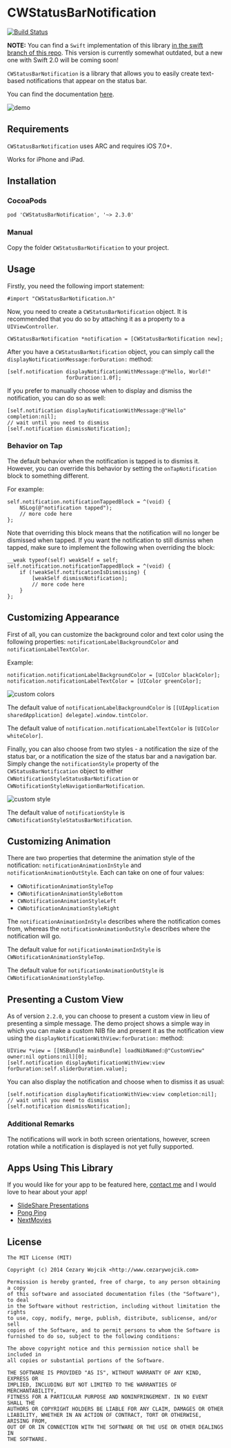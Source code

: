 # CWStatusBarNotification

[![Build Status](https://travis-ci.org/cezarywojcik/CWStatusBarNotification.png?branch=master)](https://travis-ci.org/cezarywojcik/CWStatusBarNotification)

**NOTE:** You can find a `Swift` implementation of this library [in the swift branch of this repo](https://github.com/cezarywojcik/CWStatusBarNotification/tree/swift). This version is currently somewhat outdated, but a new one with Swift 2.0 will be coming soon!

`CWStatusBarNotification` is a library that allows you to easily create text-based notifications that appear on the status bar.

You can find the documentation [here](http://cocoadocs.org/docsets/CWStatusBarNotification/).

![demo](screenshots/demo.gif)

## Requirements

`CWStatusBarNotification` uses ARC and requires iOS 7.0+.

Works for iPhone and iPad.

## Installation

### CocoaPods

`pod 'CWStatusBarNotification', '~> 2.3.0'`

### Manual

Copy the folder `CWStatusBarNotification` to your project.

## Usage

Firstly, you need the following import statement:

```objc
#import "CWStatusBarNotification.h"
```

Now, you need to create a `CWStatusBarNotification` object. It is recommended that you do so by attaching it as a property to a `UIViewController`.

```objc
CWStatusBarNotification *notification = [CWStatusBarNotification new];
```

After you have a `CWStatusBarNotification` object, you can simply call the `displayNotificationMessage:forDuration:` method:

```objc
[self.notification displayNotificationWithMessage:@"Hello, World!"
                   forDuration:1.0f];
```

If you prefer to manually choose when to display and dismiss the notification, you can do so as well:

```objc
[self.notification displayNotificationWithMessage:@"Hello" completion:nil];
// wait until you need to dismiss
[self.notification dismissNotification];
```

### Behavior on Tap

The default behavior when the notification is tapped is to dismiss it. However, you can override this behavior by setting the `onTapNotification` block to something different. 

For example:

```objc
self.notification.notificationTappedBlock = ^(void) {
    NSLog(@"notification tapped");
    // more code here
};
```

Note that overriding this block means that the notification will no longer be dismissed when tapped. If you want the notification to still dismiss when tapped, make sure to implement the following when overriding the block:

```objc
__weak typeof(self) weakSelf = self;
self.notification.notificationTappedBlock = ^(void) {
    if (!weakSelf.notificationIsDismissing) {
        [weakSelf dismissNotification];
        // more code here
    }
};
```

## Customizing Appearance

First of all, you can customize the background color and text color using the following properties: `notificationLabelBackgroundColor` and `notificationLabelTextColor`.

Example:

```objc
notification.notificationLabelBackgroundColor = [UIColor blackColor];
notification.notificationLabelTextColor = [UIColor greenColor];
```

![custom colors](screenshots/ss1.gif)

The default value of `notificationLabelBackgroundColor` is `[[UIApplication sharedApplication] delegate].window.tintColor`.

The default value of `notification.notificationLabelTextColor` is `[UIColor whiteColor]`.

Finally, you can also choose from two styles - a notification the size of the status bar, or a notification the size of the status bar and a navigation bar. Simply change the `notificationStyle` property of the `CWStatusBarNotification` object to either `CWNotificationStyleStatusBarNotification` or `CWNotificationStyleNavigationBarNotification`.

![custom style](screenshots/ss2.gif)

The default value of `notificationStyle` is `CWNotificationStyleStatusBarNotification`.

## Customizing Animation

There are two properties that determine the animation style of the notification: `notificationAnimationInStyle` and `notificationAnimationOutStyle`. Each can take on one of four values:

* `CWNotificationAnimationStyleTop`
* `CWNotificationAnimationStyleBottom`
* `CWNotificationAnimationStyleLeft`
* `CWNotificationAnimationStyleRight`

The `notificationAnimationInStyle` describes where the notification comes from, whereas the `notificationAnimationOutStyle` describes where the notification will go.

The default value for `notificationAnimationInStyle` is `CWNotificationAnimationStyleTop`.

The default value for `notificationAnimationOutStyle` is `CWNotificationAnimationStyleTop`.

## Presenting a Custom View

As of version `2.2.0`, you can choose to present a custom view in lieu of presenting a simple message. The demo project shows a simple way in which you can make a custom NIB file and present it as the notification view using the `displayNotificationWithView:forDuration:` method:

```objc
UIView *view = [[NSBundle mainBundle] loadNibNamed:@"CustomView" owner:nil options:nil][0];
[self.notification displayNotificationWithView:view forDuration:self.sliderDuration.value];
```
   
You can also display the notification and choose when to dismiss it as usual:

```objc
[self.notification displayNotificationWithView:view completion:nil];
// wait until you need to dismiss
[self.notification dismissNotification];
```


### Additional Remarks

The notifications will work in both screen orientations, however, screen rotation while a notification is displayed is not yet fully supported.

## Apps Using This Library

If you would like for your app to be featured here, [contact me](cezarywojcik.com/contact) and I would love to hear about your app!

* [SlideShare Presentations](https://itunes.apple.com/app/id917418728)
* [Pong Ping](https://itunes.apple.com/us/app/pong-ping-social-addictive/id822887888)
* [NextMovies](https://itunes.apple.com/us/app/nextmovies-smart-movie-recommendation/id680850329)

## License

    The MIT License (MIT)

    Copyright (c) 2014 Cezary Wojcik <http://www.cezarywojcik.com>

    Permission is hereby granted, free of charge, to any person obtaining a copy
    of this software and associated documentation files (the "Software"), to deal
    in the Software without restriction, including without limitation the rights
    to use, copy, modify, merge, publish, distribute, sublicense, and/or sell
    copies of the Software, and to permit persons to whom the Software is
    furnished to do so, subject to the following conditions:

    The above copyright notice and this permission notice shall be included in
    all copies or substantial portions of the Software.

    THE SOFTWARE IS PROVIDED "AS IS", WITHOUT WARRANTY OF ANY KIND, EXPRESS OR
    IMPLIED, INCLUDING BUT NOT LIMITED TO THE WARRANTIES OF MERCHANTABILITY,
    FITNESS FOR A PARTICULAR PURPOSE AND NONINFRINGEMENT. IN NO EVENT SHALL THE
    AUTHORS OR COPYRIGHT HOLDERS BE LIABLE FOR ANY CLAIM, DAMAGES OR OTHER
    LIABILITY, WHETHER IN AN ACTION OF CONTRACT, TORT OR OTHERWISE, ARISING FROM,
    OUT OF OR IN CONNECTION WITH THE SOFTWARE OR THE USE OR OTHER DEALINGS IN
    THE SOFTWARE.
